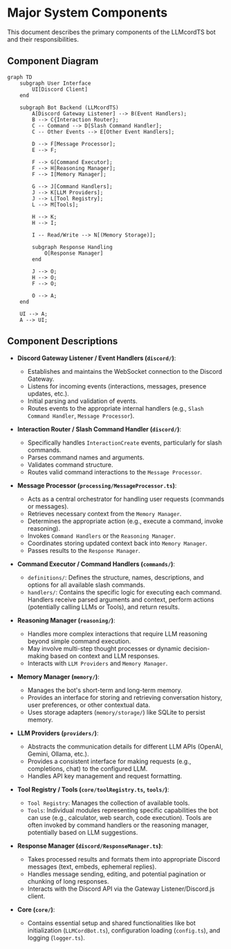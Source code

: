 # Major System Components

This document describes the primary components of the LLMcordTS bot and their responsibilities.

## Component Diagram

```mermaid
graph TD
    subgraph User Interface
        UI[Discord Client]
    end

    subgraph Bot Backend (LLMcordTS)
        A[Discord Gateway Listener] --> B(Event Handlers);
        B --> C{Interaction Router};
        C -- Command --> D[Slash Command Handler];
        C -- Other Events --> E[Other Event Handlers];

        D --> F[Message Processor];
        E --> F;

        F --> G[Command Executor];
        F --> H[Reasoning Manager];
        F --> I[Memory Manager];

        G --> J[Command Handlers];
        J --> K[LLM Providers];
        J --> L[Tool Registry];
        L --> M[Tools];

        H --> K;
        H --> I;

        I -- Read/Write --> N[(Memory Storage)];

        subgraph Response Handling
            O[Response Manager]
        end

        J --> O;
        H --> O;
        F --> O;

        O --> A;
    end

    UI --> A;
    A --> UI;
```

## Component Descriptions

*   **Discord Gateway Listener / Event Handlers (`discord/`)**:
    *   Establishes and maintains the WebSocket connection to the Discord Gateway.
    *   Listens for incoming events (interactions, messages, presence updates, etc.).
    *   Initial parsing and validation of events.
    *   Routes events to the appropriate internal handlers (e.g., `Slash Command Handler`, `Message Processor`).

*   **Interaction Router / Slash Command Handler (`discord/`)**:
    *   Specifically handles `InteractionCreate` events, particularly for slash commands.
    *   Parses command names and arguments.
    *   Validates command structure.
    *   Routes valid command interactions to the `Message Processor`.

*   **Message Processor (`processing/MessageProcessor.ts`)**:
    *   Acts as a central orchestrator for handling user requests (commands or messages).
    *   Retrieves necessary context from the `Memory Manager`.
    *   Determines the appropriate action (e.g., execute a command, invoke reasoning).
    *   Invokes `Command Handlers` or the `Reasoning Manager`.
    *   Coordinates storing updated context back into `Memory Manager`.
    *   Passes results to the `Response Manager`.

*   **Command Executor / Command Handlers (`commands/`)**:
    *   `definitions/`: Defines the structure, names, descriptions, and options for all available slash commands.
    *   `handlers/`: Contains the specific logic for executing each command. Handlers receive parsed arguments and context, perform actions (potentially calling LLMs or Tools), and return results.

*   **Reasoning Manager (`reasoning/`)**:
    *   Handles more complex interactions that require LLM reasoning beyond simple command execution.
    *   May involve multi-step thought processes or dynamic decision-making based on context and LLM responses.
    *   Interacts with `LLM Providers` and `Memory Manager`.

*   **Memory Manager (`memory/`)**:
    *   Manages the bot's short-term and long-term memory.
    *   Provides an interface for storing and retrieving conversation history, user preferences, or other contextual data.
    *   Uses storage adapters (`memory/storage/`) like SQLite to persist memory.

*   **LLM Providers (`providers/`)**:
    *   Abstracts the communication details for different LLM APIs (OpenAI, Gemini, Ollama, etc.).
    *   Provides a consistent interface for making requests (e.g., completions, chat) to the configured LLM.
    *   Handles API key management and request formatting.

*   **Tool Registry / Tools (`core/toolRegistry.ts`, `tools/`)**:
    *   `Tool Registry`: Manages the collection of available tools.
    *   `Tools`: Individual modules representing specific capabilities the bot can use (e.g., calculator, web search, code execution). Tools are often invoked by command handlers or the reasoning manager, potentially based on LLM suggestions.

*   **Response Manager (`discord/ResponseManager.ts`)**:
    *   Takes processed results and formats them into appropriate Discord messages (text, embeds, ephemeral replies).
    *   Handles message sending, editing, and potential pagination or chunking of long responses.
    *   Interacts with the Discord API via the Gateway Listener/Discord.js client.

*   **Core (`core/`)**:
    *   Contains essential setup and shared functionalities like bot initialization (`LLMCordBot.ts`), configuration loading (`config.ts`), and logging (`logger.ts`).